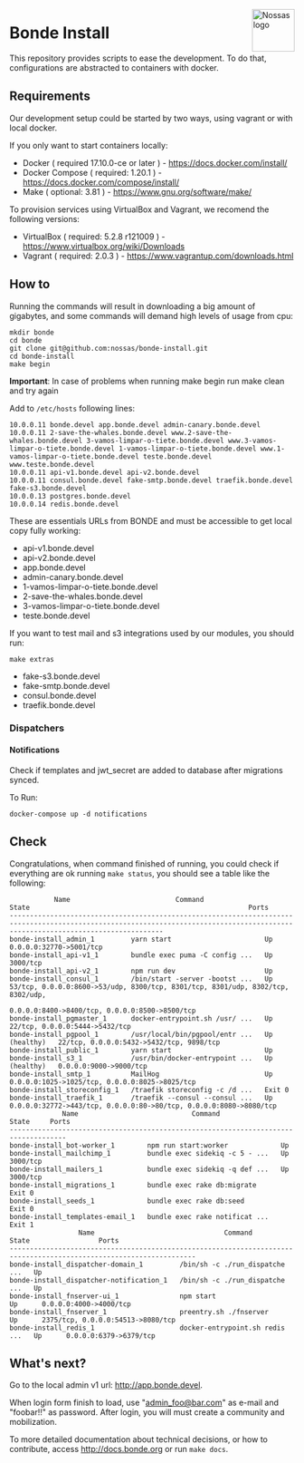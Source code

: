 <img
  src="https://avatars2.githubusercontent.com/u/1479357?v=3&s=250"
  alt="Nossas logo"
  title="Nossas"
  align="right"
  height="75"
  width="75"
/>

# Bonde Install
This repository provides scripts to ease the development. To do that, configurations  are abstracted to containers with docker.

## Requirements

Our development setup could be started by two ways, using vagrant or with local docker.

If you only want to start containers locally:
* Docker ( required 17.10.0-ce or later ) - https://docs.docker.com/install/
* Docker Compose ( required: 1.20.1 ) - https://docs.docker.com/compose/install/
* Make ( optional: 3.81 ) - https://www.gnu.org/software/make/

To provision services using VirtualBox and Vagrant, we recomend the following versions:
* VirtualBox ( required: 5.2.8 r121009 ) - https://www.virtualbox.org/wiki/Downloads
* Vagrant ( required: 2.0.3 ) - https://www.vagrantup.com/downloads.html


## How to

Running the commands will result in downloading a big amount of gigabytes, and some commands will demand  high levels of usage from cpu:

```
mkdir bonde
cd bonde
git clone git@github.com:nossas/bonde-install.git
cd bonde-install
make begin
```

**Important**: In case of problems when running make begin run make clean and try again

Add to ```/etc/hosts``` following lines:

```
10.0.0.11 bonde.devel app.bonde.devel admin-canary.bonde.devel
10.0.0.11 2-save-the-whales.bonde.devel www.2-save-the-whales.bonde.devel 3-vamos-limpar-o-tiete.bonde.devel www.3-vamos-limpar-o-tiete.bonde.devel 1-vamos-limpar-o-tiete.bonde.devel www.1-vamos-limpar-o-tiete.bonde.devel teste.bonde.devel www.teste.bonde.devel
10.0.0.11 api-v1.bonde.devel api-v2.bonde.devel
10.0.0.11 consul.bonde.devel fake-smtp.bonde.devel traefik.bonde.devel fake-s3.bonde.devel
10.0.0.13 postgres.bonde.devel
10.0.0.14 redis.bonde.devel
```

These are essentials URLs from BONDE and must be accessible to get local copy fully working:

* api-v1.bonde.devel
* api-v2.bonde.devel
* app.bonde.devel
* admin-canary.bonde.devel
* 1-vamos-limpar-o-tiete.bonde.devel
* 2-save-the-whales.bonde.devel
* 3-vamos-limpar-o-tiete.bonde.devel
* teste.bonde.devel

If you want to test mail and s3 integrations used by our modules, you should run:

```make extras```

* fake-s3.bonde.devel
* fake-smtp.bonde.devel
* consul.bonde.devel
* traefik.bonde.devel

### Dispatchers

#### Notifications

Check if templates and jwt_secret are added to database after migrations synced.

To Run:

```docker-compose up -d notifications```

## Check

Congratulations, when command finished of running, you could check if everything are ok running ```make status```, you should see a table like the following:

```
           Name                          Command                  State                                                      Ports
----------------------------------------------------------------------------------------------------------------------------------------------------------------------------------
bonde-install_admin_1         yarn start                       Up             0.0.0.0:32770->5001/tcp
bonde-install_api-v1_1        bundle exec puma -C config ...   Up             3000/tcp
bonde-install_api-v2_1        npm run dev                      Up
bonde-install_consul_1        /bin/start -server -bootst ...   Up             53/tcp, 0.0.0.0:8600->53/udp, 8300/tcp, 8301/tcp, 8301/udp, 8302/tcp, 8302/udp,
                                                                              0.0.0.0:8400->8400/tcp, 0.0.0.0:8500->8500/tcp
bonde-install_pgmaster_1      docker-entrypoint.sh /usr/ ...   Up             22/tcp, 0.0.0.0:5444->5432/tcp
bonde-install_pgpool_1        /usr/local/bin/pgpool/entr ...   Up (healthy)   22/tcp, 0.0.0.0:5432->5432/tcp, 9898/tcp
bonde-install_public_1        yarn start                       Up
bonde-install_s3_1            /usr/bin/docker-entrypoint ...   Up (healthy)   0.0.0.0:9000->9000/tcp
bonde-install_smtp_1          MailHog                          Up             0.0.0.0:1025->1025/tcp, 0.0.0.0:8025->8025/tcp
bonde-install_storeconfig_1   /traefik storeconfig -c /d ...   Exit 0
bonde-install_traefik_1       /traefik --consul --consul ...   Up             0.0.0.0:32772->443/tcp, 0.0.0.0:80->80/tcp, 0.0.0.0:8080->8080/tcp
             Name                            Command               State     Ports
------------------------------------------------------------------------------------
bonde-install_bot-worker_1        npm run start:worker             Up
bonde-install_mailchimp_1         bundle exec sidekiq -c 5 - ...   Up       3000/tcp
bonde-install_mailers_1           bundle exec sidekiq -q def ...   Up       3000/tcp
bonde-install_migrations_1        bundle exec rake db:migrate      Exit 0
bonde-install_seeds_1             bundle exec rake db:seed         Exit 0
bonde-install_templates-email_1   bundle exec rake notificat ...   Exit 1
                 Name                                Command               State                 Ports
--------------------------------------------------------------------------------------------------------------------
bonde-install_dispatcher-domain_1         /bin/sh -c ./run_dispatche ...   Up
bonde-install_dispatcher-notification_1   /bin/sh -c ./run_dispatche ...   Up
bonde-install_fnserver-ui_1               npm start                        Up      0.0.0.0:4000->4000/tcp
bonde-install_fnserver_1                  preentry.sh ./fnserver           Up      2375/tcp, 0.0.0.0:54513->8080/tcp
bonde-install_redis_1                     docker-entrypoint.sh redis ...   Up      0.0.0.0:6379->6379/tcp
```

## What's next?

Go to the local admin v1 url: http://app.bonde.devel.

When login form finish to load, use "admin_foo@bar.com" as e-mail and "foobar!!" as password. After login, you will must create a community and mobilization.

To more detailed documentation about technical decisions, or how to contribute, access http://docs.bonde.org or run ```make docs```.


